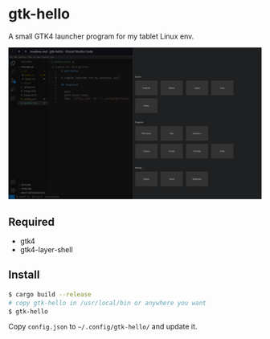 # gtk-hello

A small GTK4 launcher program for my tablet Linux env.

![](./screenshot.png)

## Required

- gtk4
- gtk4-layer-shell

## Install

```bash
$ cargo build --release
# copy gtk-hello in /usr/local/bin or anywhere you want
$ gtk-hello
```

Copy `config.json` to `~/.config/gtk-hello/` and update it.
